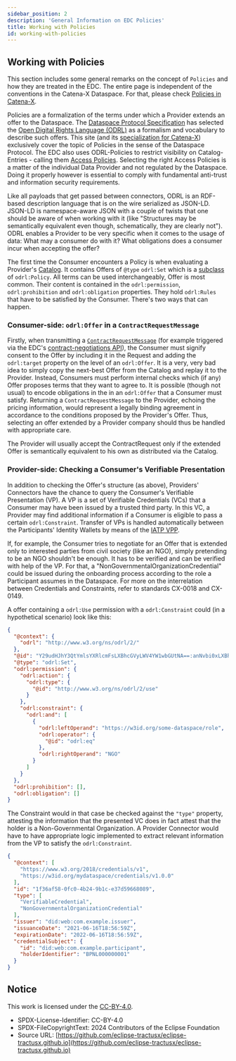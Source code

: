 ```yaml
---
sidebar_position: 2
description: 'General Information on EDC Policies'
title: Working with Policies
id: working-with-policies
---
```


## Working with Policies

This section includes some general remarks on the concept of `Policies` and how they are treated in the EDC. The entire
page is independent of the conventions in the Catena-X Dataspace. For that, please check [Policies in Catena-X](policies-in-catena.md).

Policies are a formalization of the terms under which a Provider extends an offer to the Dataspace. The [Dataspace
Protocol Specification](https://docs.internationaldataspaces.org/ids-knowledgebase/v/dataspace-protocol)
has selected the [Open Digital Rights Language (ODRL)](https://www.w3.org/TR/odrl-model/) as a formalism and vocabulary to describe such offers.
This site (and its [specialization for Catena-X](policies-in-catena.md)) exclusively cover the topic of Policies in the
sense of the Dataspace Protocol. The EDC also uses ODRL-Policies to restrict visibility on Catalog-Entries - calling
them [Access Policies](https://github.com/eclipse-tractusx/tractusx-edc/blob/main/docs/usage/management-api-walkthrough/02_policies.md#access--usage-policies). Selecting the right Access Policies is a matter of the individual Data Provider and not
regulated by the Dataspace. Doing it properly however is essential to comply with fundamental anti-trust and information
security requirements.

Like all payloads that get passed between connectors, ODRL is an RDF-based description language that is on the wire
serialized as JSON-LD. JSON-LD is namespace-aware JSON with a couple of twists that one should be aware of when working
with it (like "Structures may be semantically equivalent even though, schematically, they are clearly not"). ODRL
enables a Provider to be very specific when it comes to the usage of data: What may a consumer do with it? What
obligations does a consumer incur when accepting the offer?

The first time the Consumer encounters a Policy is when evaluating a Provider's [Catalog](https://docs.internationaldataspaces.org/ids-knowledgebase/v/dataspace-protocol/catalog/catalog.protocol). It contains Offers
of `@type` `odrl:Set` which is a [subclass](https://www.w3.org/TR/odrl-model/#policy-set) of `odrl:Policy`.
All terms can be used interchangeably, Offer is most common. Their content is contained in the
`odrl:permission`, `odrl:prohibition` and `odrl:obligation` properties. They hold `odrl:Rules` that have to be
satisfied by the Consumer. There's two ways that can happen.

### Consumer-side: `odrl:Offer` in a `ContractRequestMessage`

Firstly, when transmitting a [`ContractRequestMessage`](https://docs.internationaldataspaces.org/ids-knowledgebase/v/dataspace-protocol/contract-negotiation/contract.negotiation.protocol#id-2.1-contract-request-message)
(for example triggered via the EDC's [contract-negotiations API](https://github.com/eclipse-tractusx/tractusx-edc/blob/main/docs/usage/management-api-walkthrough/05_contractnegotiations.md)), the
Consumer must signify consent to the Offer by including it in the Request and adding the `odrl:target` property on the
level of an `odrl:Offer`. It is a very, very bad idea to simply copy the next-best Offer from the Catalog and replay it
to the Provider. Instead, Consumers must perform internal checks which (if any) Offer proposes terms that they want to
agree to. It is possible (though not usual) to encode obligations in the in an `odrl:Offer` that a Consumer must
satisfy. Returning a `ContractRequestMessage` to the Provider, echoing the pricing information, would represent a
legally binding agreement in accordance to the conditions proposed by the Provider's Offer. Thus, selecting an offer
extended by a Provider company should thus be handled with appropriate care.

The Provider will usually accept the ContractRequest only if the extended Offer is semantically equivalent to his own
as distributed via the Catalog.

### Provider-side: Checking a Consumer's Verifiable Presentation

In addition to checking the Offer's structure (as above), Providers' Connectors have the chance to query the Consumer's
Verifiable Presentation (VP). A VP is a set of Verifiable Credentials (VCs) that a Consumer may have been issued by a
trusted third party. In this VC, a Provider may find additional information if a Consumer is eligible to pass a certain
`odrl:Constraint`. Transfer of VPs is handled automatically between the Participants' Identity Wallets by means of the
[IATP VPP](https://github.com/eclipse-tractusx/identity-trust/blob/main/specifications/verifiable.presentation.protocol.md).

If, for example, the Consumer tries to negotiate for an Offer that is extended only to interested
parties from civil society (like an NGO), simply pretending to be an NGO shouldn't be enough. It has to be verified and
can be verified with help of the VP. For that, a "NonGovernmentalOrganizationCredential" could be issued during the
onboarding process according to the role a Participant assumes in the Dataspace. For more on the interrelation between
Credentials and Constraints, refer to standards CX-0018 and CX-0149.

A offer containing a `odrl:Use` permission with a `odrl:Constraint` could (in a hypothetical scenario) look like this:

```json
{
  "@context": {
    "odrl": "http://www.w3.org/ns/odrl/2/"
  },
  "@id": "Y29udHJhY3QtYmlsYXRlcmFsLXBhcGVyLWV4YW1wbGUtNA==:anNvbi0xLXBhcGVy:Y2JhMGFmM2QtZTIwYi00ZjExLThlZmQtM2FhMzcyZmI1Nzhh",
  "@type": "odrl:Set",
  "odrl:permission": {
    "odrl:action": {
      "odrl:type": {
        "@id": "http://www.w3.org/ns/odrl/2/use"
      }
    },
    "odrl:constraint": {
      "odrl:and": [
        {
          "odrl:leftOperand": "https://w3id.org/some-dataspace/role",
          "odrl:operator": {
            "@id": "odrl:eq"
          },
          "odrl:rightOperand": "NGO"
        }
      ]
    }
  },
  "odrl:prohibition": [],
  "odrl:obligation": []
}
```

The Constraint would in that case be checked against the `"type"` property, attesting the information that the presented
VC does in fact attest that the holder is a Non-Governmental Organization. A Provider Connector would have to have
appropriate logic implemented to extract relevant information from the VP to satisfy the `odrl:Constraint`.

```json
{
  "@context": [
    "https://www.w3.org/2018/credentials/v1",
    "https://w3id.org/mydataspace/credentials/v1.0.0"
  ],
  "id": "1f36af58-0fc0-4b24-9b1c-e37d59668089",
  "type": [
    "VerifiableCredential",
    "NonGovernmentalOrganizationCredential"
  ],
  "issuer": "did:web:com.example.issuer",
  "issuanceDate": "2021-06-16T18:56:59Z",
  "expirationDate": "2022-06-16T18:56:59Z",
  "credentialSubject": {
    "id": "did:web:com.example.participant",
    "holderIdentifier": "BPNL000000001"
  }
}
```

## Notice

This work is licensed under the [CC-BY-4.0](https://creativecommons.org/licenses/by/4.0/legalcode).

- SPDX-License-Identifier: CC-BY-4.0
- SPDX-FileCopyrightText: 2024 Contributors of the Eclipse Foundation
- Source
  URL: [https://github.com/eclipse-tractusx/eclipse-tractusx.github.io](https://github.com/eclipse-tractusx/eclipse-tractusx.github.io)
